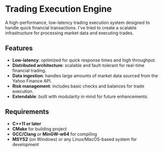 # Trading Execution Engine

A high-performance, low-latency trading execution system designed to handle quick financial transactions. I've tried to create a scalable infrastructure for processing market data and executing trades.

## Features

- **Low-latency**: optimized for quick response times and high throughput.
- **Distributed architecture**: scalable and fault-tolerant for real-time financial trading.
- **Data ingestion**: handles large amounts of market data sourced from the Yahoo Finance API.
- **Risk management**: includes basic checks and balances for trade execution.
- **Extendable**: built with modularity in mind for future enhancements.

## Requirements

- **C++11 or later**
- **CMake** for building project
- **GCC/Clang** or **MinGW-w64** for compiling
- **MSYS2** (on Windows) or any Linux/MacOS-based system for development
